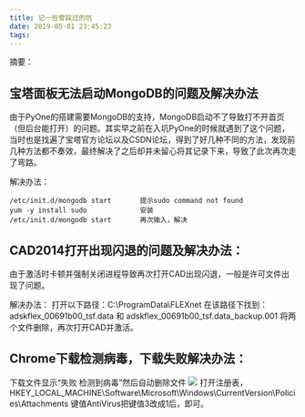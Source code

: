 ```yaml
---
title: 记一些曾踩过的坑
date: 2019-05-01 23:45:23
tags:
---
```

摘要：
<!--more-->
宝塔面板无法启动MongoDB的问题及解决办法
---
由于PyOne的搭建需要MongoDB的支持，MongoDB启动不了导致打不开首页（但后台能打开）的问题。其实早之前在入坑PyOne的时候就遇到了这个问题，当时也是找遍了宝塔官方论坛以及CSDN论坛，得到了好几种不同的方法，发现前几种方法都不奏效，最终解决了之后却并未留心将其记录下来，导致了此次再次走了弯路。

解决办法：

```
/etc/init.d/mongodb start       提示sudo command not found
yum -y install sudo             安装
/etc/init.d/mongodb start       再次输入，解决
```

CAD2014打开出现闪退的问题及解决办法：
---
由于激活时卡顿并强制关闭进程导致再次打开CAD出现闪退，一般是许可文件出现了问题。

解决办法：
打开以下路径：C:\ProgramData\FLEXnet
在该路径下找到：adskflex_00691b00_tsf.data 和 adskflex_00691b00_tsf.data_backup.001
将两个文件删除，再次打开CAD并激活。

Chrome下载检测病毒，下载失败解决办法：
---
下载文件显示“失败 检测到病毒”然后自动删除文件
<img src="http://pan.nyj6.ml/fjjl/%E5%85%B3%E4%BA%8E%E5%9B%BE%E7%89%87/%E7%BD%91%E7%AB%99/Chrome%E4%B8%8B%E8%BD%BD%E6%A3%80%E6%B5%8B.png">
打开注册表，HKEY_LOCAL_MACHINE\Software\Microsoft\Windows\CurrentVersion\Policies\Attachments 键值AntiVirus把键值3改成1后，即可。